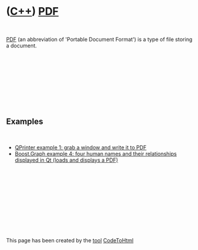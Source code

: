 



 

 

 

 

 

([C++](Cpp.htm)) [PDF](CppPdf.htm)
==================================

 

[PDF](CppPdf.htm) (an abbreviation of 'Portable Document Format') is a
type of file storing a document.

 

 

 

 

 

Examples
--------

 

-   [QPrinter example 1: grab a window and write it to
    PDF](CppQPrinterExample1.htm)
-   [Boost.Graph example 4: four human names and their relationships
    displayed in Qt (loads and displays a PDF)](CppGraphExample4.htm)

 

 

 

 

 





 




This page has been created by the [tool](Tools.htm)
[CodeToHtml](ToolCodeToHtml.htm)

